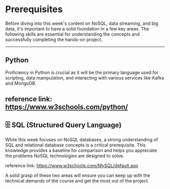 # Prerequisites

Before diving into this week's content on NoSQL, data streaming, and big data, it's important to have a solid foundation in a few key areas. The following skills are essential for understanding the concepts and successfully completing the hands-on project.

---

## Python

Proficiency in Python is crucial as it will be the primary language used for scripting, data manipulation, and interacting with various services like Kafka and MongoDB.

reference link: https://www.w3schools.com/python/ 
---

## 🗄️ SQL (Structured Query Language)

While this week focuses on NoSQL databases, a strong understanding of SQL and relational database concepts is a critical prerequisite. This knowledge provides a baseline for comparison and helps you appreciate the problems NoSQL technologies are designed to solve.

reference link: https://www.w3schools.com/MySQL/default.asp


A solid grasp of these two areas will ensure you can keep up with the technical demands of the course and get the most out of the project.
